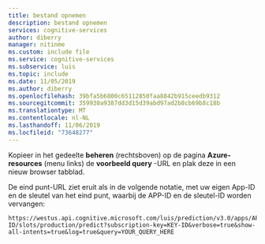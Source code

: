 ```yaml
---
title: bestand opnemen
description: bestand opnemen
services: cognitive-services
author: diberry
manager: nitinme
ms.custom: include file
ms.service: cognitive-services
ms.subservice: luis
ms.topic: include
ms.date: 11/05/2019
ms.author: diberry
ms.openlocfilehash: 39bfa5b6800c65112850faa8842b915ceedb9312
ms.sourcegitcommit: 359930a9387dd3d15d39abd97ad2b8cb69b8c18b
ms.translationtype: MT
ms.contentlocale: nl-NL
ms.lasthandoff: 11/06/2019
ms.locfileid: "73648277"
---
```

Kopieer in het gedeelte **beheren** (rechtsboven) op de pagina **Azure-resources** (menu links) de **voorbeeld query** -URL en plak deze in een nieuw browser tabblad. 

De eind punt-URL ziet eruit als in de volgende notatie, met uw eigen App-ID en de sleutel van het eind punt, waarbij de APP-ID en de sleutel-ID worden vervangen:

```console
https://westus.api.cognitive.microsoft.com/luis/prediction/v3.0/apps/APP-ID/slots/production/predict?subscription-key=KEY-ID&verbose=true&show-all-intents=true&log=true&query=YOUR_QUERY_HERE
```